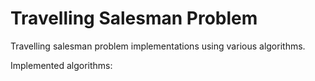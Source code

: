 # Travelling Salesman Problem
Travelling salesman problem implementations using various algorithms.

Implemented algorithms:
